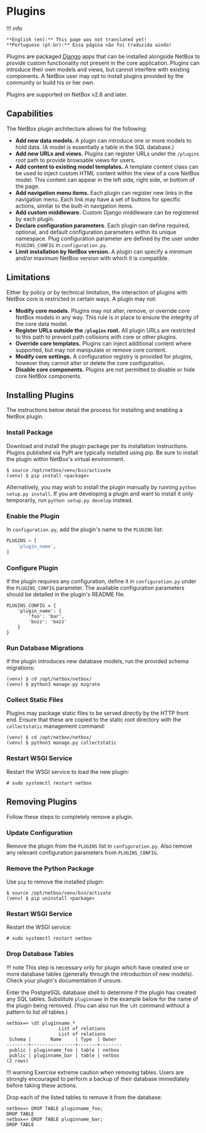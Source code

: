 # Plugins

!!! info

    **English (en):** This page was not translated yet!
    **Portuguese (pt-br):** Essa página não foi traduzida ainda!

Plugins are packaged [Django](https://docs.djangoproject.com/) apps that can be installed alongside NetBox to provide custom functionality not present in the core application. Plugins can introduce their own models and views, but cannot interfere with existing components. A NetBox user may opt to install plugins provided by the community or build his or her own.

Plugins are supported on NetBox v2.8 and later.

## Capabilities

The NetBox plugin architecture allows for the following:

* **Add new data models.** A plugin can introduce one or more models to hold data. (A model is essentially a table in the SQL database.)
* **Add new URLs and views.** Plugins can register URLs under the `/plugins` root path to provide browsable views for users.
* **Add content to existing model templates.** A template content class can be used to inject custom HTML content within the view of a core NetBox model. This content can appear in the left side, right side, or bottom of the page.
* **Add navigation menu items.** Each plugin can register new links in the navigation menu. Each link may have a set of buttons for specific actions, similar to the built-in navigation items.
* **Add custom middleware.** Custom Django middleware can be registered by each plugin.
* **Declare configuration parameters.** Each plugin can define required, optional, and default configuration parameters within its unique namespace. Plug configuration parameter are defined by the user under `PLUGINS_CONFIG` in `configuration.py`.
* **Limit installation by NetBox version.** A plugin can specify a minimum and/or maximum NetBox version with which it is compatible.

## Limitations

Either by policy or by technical limitation, the interaction of plugins with NetBox core is restricted in certain ways. A plugin may not:

* **Modify core models.** Plugins may not alter, remove, or override core NetBox models in any way. This rule is in place to ensure the integrity of the core data model.
* **Register URLs outside the `/plugins` root.** All plugin URLs are restricted to this path to prevent path collisions with core or other plugins.
* **Override core templates.** Plugins can inject additional content where supported, but may not manipulate or remove core content.
* **Modify core settings.** A configuration registry is provided for plugins, however they cannot alter or delete the core configuration.
* **Disable core components.** Plugins are not permitted to disable or hide core NetBox components.

## Installing Plugins

The instructions below detail the process for installing and enabling a NetBox plugin.

### Install Package

Download and install the plugin package per its installation instructions. Plugins published via PyPI are typically installed using pip. Be sure to install the plugin within NetBox's virtual environment.

```no-highlight
$ source /opt/netbox/venv/bin/activate
(venv) $ pip install <package>
```

Alternatively, you may wish to install the plugin manually by running `python setup.py install`. If you are developing a plugin and want to install it only temporarily, run `python setup.py develop` instead.

### Enable the Plugin

In `configuration.py`, add the plugin's name to the `PLUGINS` list:

```python
PLUGINS = [
    'plugin_name',
]
```

### Configure Plugin

If the plugin requires any configuration, define it in `configuration.py` under the `PLUGINS_CONFIG` parameter. The available configuration parameters should be detailed in the plugin's README file.

```no-highlight
PLUGINS_CONFIG = {
    'plugin_name': {
        'foo': 'bar',
        'buzz': 'bazz'
    }
}
```

### Run Database Migrations

If the plugin introduces new database models, run the provided schema migrations:

```no-highlight
(venv) $ cd /opt/netbox/netbox/
(venv) $ python3 manage.py migrate
```

### Collect Static Files

Plugins may package static files to be served directly by the HTTP front end. Ensure that these are copied to the static root directory with the `collectstatic` management command:

```no-highlight
(venv) $ cd /opt/netbox/netbox/
(venv) $ python3 manage.py collectstatic
```

### Restart WSGI Service

Restart the WSGI service to load the new plugin:

```no-highlight
# sudo systemctl restart netbox
```

## Removing Plugins

Follow these steps to completely remove a plugin.

### Update Configuration

Remove the plugin from the `PLUGINS` list in `configuration.py`. Also remove any relevant configuration parameters from `PLUGINS_CONFIG`.

### Remove the Python Package

Use `pip` to remove the installed plugin:

```no-highlight
$ source /opt/netbox/venv/bin/activate
(venv) $ pip uninstall <package>
```

### Restart WSGI Service

Restart the WSGI service:

```no-highlight
# sudo systemctl restart netbox
```

### Drop Database Tables

!!! note
    This step is necessary only for plugin which have created one or more database tables (generally through the introduction of new models). Check your plugin's documentation if unsure.

Enter the PostgreSQL database shell to determine if the plugin has created any SQL tables. Substitute `pluginname` in the example below for the name of the plugin being removed. (You can also run the `\dt` command without a pattern to list _all_ tables.)

```no-highlight
netbox=> \dt pluginname_*
                   List of relations
                   List of relations
 Schema |       Name     | Type  | Owner
--------+----------------+-------+--------
 public | pluginname_foo | table | netbox
 public | pluginname_bar | table | netbox
(2 rows)
```

!!! warning
    Exercise extreme caution when removing tables. Users are strongly encouraged to perform a backup of their database immediately before taking these actions.

Drop each of the listed tables to remove it from the database:

```no-highlight
netbox=> DROP TABLE pluginname_foo;
DROP TABLE
netbox=> DROP TABLE pluginname_bar;
DROP TABLE
```
